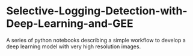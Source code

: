 # Selective-Logging-Detection-with-Deep-Learning-and-GEE
A series of python notebooks describing a simple workflow to develop a deep learning model with very high resolution images.
